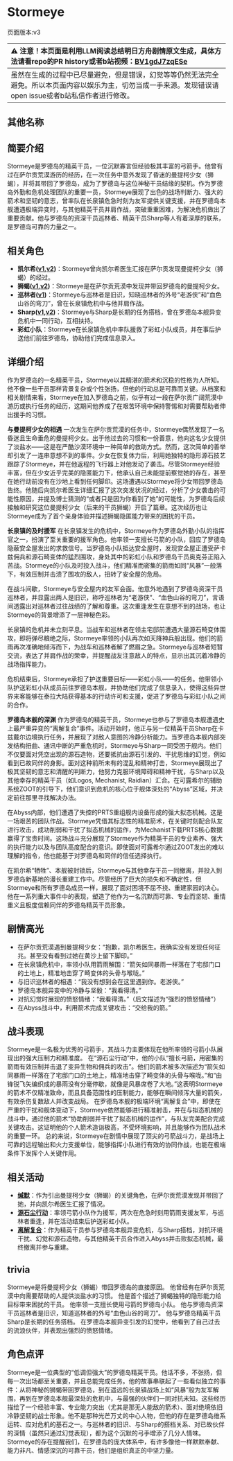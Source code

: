 # Stormeye
页面版本:v3
 

| :warning: 注意！本页面是利用LLM阅读总结明日方舟剧情原文生成，具体方法请看repo的PR history或者b站视频：[BV1gdJ7zqESe](https://www.bilibili.com/video/BV1gdJ7zqESe/)         |
|:----------------------------|
| 虽然在生成的过程中已尽量避免，但是错误，幻觉等等仍然无法完全避免。所以本页面内容以娱乐为主，切勿当成一手来源。发现错误请open issue或者b站私信作者进行修改。|



## 其他名称

## 简要介绍
Stormeye是罗德岛的精英干员，一位沉默寡言但经验极其丰富的弓箭手。他曾有过在萨尔贡荒漠游历的经历，在一次任务中意外发现了昏迷的曼提柯少女（狮蝎），并将其带回了罗德岛，成为了罗德岛与这位神秘干员结缘的契机。作为罗德岛外勤和危机处理团队的重要一员，Stormeye展现了出色的战场判断力、强大的箭术和坚韧的意志，曾率队在长泉镇危急时刻为友军提供关键支援，并在罗德岛本舰遭遇极端异变时，与其他精英干员并肩作战，突破重重困难，为解决危机做出了重要贡献。他与罗德岛的资深干员巡林者、精英干员Sharp等人有着深厚的联系，是罗德岛可靠的力量之一。
## 相关角色
-   **凯尔希([v1](../chars/char_003_kalts.md),[v2](char_003_kalts.md))**：Stormeye曾向凯尔希医生汇报在萨尔贡发现曼提柯少女（狮蝎）的经过。
-   **狮蝎([v1](../chars/char_215_mantic.md),[v2](char_215_mantic.md))**：Stormeye是在萨尔贡荒漠中发现并带回罗德岛的曼提柯少女。
-   **巡林者([v1](../chars/char_503_rang.md))**：Stormeye与巡林者是旧识，知晓巡林者的外号“老游侠”和“血色山谷的弯刀”，曾在长泉镇危机中与他并肩作战。
-   **Sharp([v1](../chars/char_609_acguad.md),[v2](char_609_acguad.md))**：Stormeye与Sharp是长期的任务搭档，曾在罗德岛本舰异变危机中一同行动，互相扶持。
-   **彩虹小队**：Stormeye在长泉镇危机中率队援救了彩虹小队成员，并在事后护送他们前往罗德岛，协助他们完成信息录入。
## 详细介绍
作为罗德岛的一名精英干员，Stormeye以其精湛的箭术和沉稳的性格为人所知。他不像一些干员那样背景复杂或个性张扬，但他的行动总是可靠而关键。从档案和相关剧情来看，Stormeye在加入罗德岛之前，似乎有过一段在萨尔贡广阔荒漠中游历或执行任务的经历，这期间他养成了在艰苦环境中保持警惕和对需要帮助者伸出援手的习惯。

**与曼提柯少女的相遇**
一次发生在萨尔贡荒漠的任务中，Stormeye偶然发现了一名昏迷且生命垂危的曼提柯少女。出于他过去的习惯和一份善意，他向这名少女提供了淡盐水——这是在严酷沙漠环境中一种简单的救助方式。然而，这次简单的善举却引发了一连串意想不到的事件。少女在恢复体力后，利用她独特的隐形源石技艺跟踪了Stormeye，并在他返程的飞行器上对他发动了袭击。尽管Stormeye经验丰富，但在少女近乎完美的隐匿能力下，他承认自己未能提前察觉她的存在，甚至在她行动前没有在沙地上看到任何脚印。这场遭遇以Stormeye将少女带回罗德岛告终。他随后向凯尔希医生详细汇报了这次突发状况的经过，分析了少女袭击的可能性原因，并提及博士猜测的“或者只是因为你看到了她”的可能性，为罗德岛后续接触和研究这位曼提柯少女（后来的干员狮蝎）开启了篇章。这次经历也让Stormeye成为了首个亲身体验并描述狮蝎隐匿能力带来的困扰的干员。

**长泉镇的及时援军**
在长泉镇发生的危机中，Stormeye作为罗德岛外勤小队的指挥官之一，扮演了至关重要的援军角色。他率领一支擅长弓箭的小队，回应了罗德岛隐蔽安全屋发出的求救信号。当罗德岛小队抵达安全屋时，发现安全屋正遭受萨卡兹佣兵和源石畸变体的猛烈围攻，身处其中的彩虹小队和罗德岛干员奥克芬正陷入苦战。Stormeye的小队及时投入战斗，他们精准而密集的箭雨如同“风暴”一般落下，有效压制并击溃了围攻的敌人，扭转了安全屋的危局。

在战斗间歇，Stormeye与安全屋内的友军会面。他意外地遇到了罗德岛资深干员巡林者，并显露出两人是旧识，称呼巡林者为“老游侠”、“血色山谷的弯刀”，言语间透露出对巡林者过往战绩的了解和尊重。这次重逢发生在意想不到的战场，也让Stormeye的背景增添了一层神秘色彩。

长泉镇的危机并未立刻平息。当战车和巡林者在领主宅邸前遭遇大量源石畸变体围攻，即将弹尽粮绝之际，Stormeye率领的小队再次如天降神兵般出现。他们的箭雨再次准确地倾泻而下，为战车和巡林者解了燃眉之急。Stormeye与巡林者短暂交流，表达了并肩作战的荣幸，并提醒战友注意敌人的特点，显示出其沉着冷静的战场指挥能力。

危机结束后，Stormeye承担了护送重要目标——彩虹小队——的任务。他带领小队护送彩虹小队成员前往罗德岛本舰，并协助他们完成了信息录入，使得这些异世界来客能够在泰拉大陆获得基本的行动许可和支援，促进了罗德岛与彩虹小队之间的合作。

**罗德岛本舰的深渊**
作为罗德岛的精英干员，Stormeye也参与了罗德岛本舰遭遇史上最严重异变的“离解复合”事件。活动开始时，他正与另一位精英干员Sharp在卡兹戴尔边境执行任务，并展现了对敌人意图的冷静分析能力。当罗德岛本舰内部突发结构扭曲、通讯中断的严重危机时，Stormeye与Sharp一同受困于舰内。他们不仅要面对凭空出现的源石造物，还要抵抗由源石引发的、干扰思维的幻觉，例如看到已故同伴的身影。面对这种前所未有的混乱和精神打击，Stormeye展现出了极其坚韧的意志和清醒的判断力，他努力克服环境障碍和精神干扰，与Sharp以及其他幸存的精英干员（如Logos, Mechanist, Raidian）汇合。在可露希尔的辅助系统ZOOT的引导下，他们意识到危机的核心位于舰体深处的“Abyss”区域，并决定前往那里寻找解决办法。

在Abyss内部，他们遭遇了失控的PRTS重组舰内设备形成的强大拟态机械。这是一场艰苦的团队作战。Stormeye凭借其标志性的精准箭术，在关键时刻配合队友进行攻击，成功削弱和干扰了拟态机械的运作，为Mechanist下载PRTS核心数据赢得了宝贵时间。这场战斗充分展现了Stormeye作为精英干员的专业素养、强大的执行能力以及与团队高度配合的意识。即使面对可露希尔通过ZOOT发出的难以理解的指令，他也能基于对罗德岛和同伴的信任选择执行。

在凯尔希“牺牲”、本舰被封锁后，Stormeye与其他幸存干员一同撤离，并投入到罗德岛新基地的漫长重建工作中。尽管经历了巨大的损失和不确定性，但Stormeye和所有罗德岛成员一样，展现了面对困境不屈不挠、重建家园的决心。他在一系列重大事件中的表现，塑造了他作为一名沉默而可靠、专业而坚韧、重情重义且极度信赖同伴的罗德岛精英干员形象。
## 剧情高光
- 在萨尔贡荒漠遇到曼提柯少女：“抱歉，凯尔希医生。我确实没有发现任何征兆。甚至没有看到过她在黄沙上留下脚印。”
- 在长泉镇危机中，率领小队用箭雨解围：“箭矢如同暴雨一样落在了宅邸门口的土地上，精准地击穿了畸变体的头骨与喉咙。”
- 与旧识巡林者的相遇：“我没有想到会在这里遇到你。老游侠。”
- 罗德岛本舰异变中的冷静与坚毅：“我看得清。”
- 对抗幻觉时展现的愤怒情绪：“我看得清。”（后文描述为“强烈的愤怒情绪”）
- 在Abyss战斗中，利用箭术完成关键攻击：“交给我的箭。”
## 战斗表现
Stormeye是一名极为优秀的弓箭手，其战斗力主要体现在他所率领的弓箭小队展现出的强大压制力和精准度。
在“源石尘行动”中，他的小队“擅长弓箭，用密集的箭雨有效压制并击退了变异生物和佣兵的攻击”。他们的箭术被多次描述为“箭矢如同暴雨一样落在了宅邸门口的土地上，精准地击穿了畸变体的头骨与喉咙。”和“由锋锐飞矢编织成的暴雨没有分毫停歇，就像是风暴席卷了大地。”这表明Stormeye的箭术不仅精准致命，而且具备范围性的压制能力，能够在瞬间倾泻大量的箭矢，有效杀伤复数敌人并改变战局。
在罗德岛本舰的极端环境“离解复合”中，即使在严重的干扰和舰体变动下，Stormeye依然能够进行精准射击，并在与拟态机械的战斗中，通过他的箭术“协助削弱并干扰了拟态机械的运作”，与队友完美配合完成关键攻击。这证明他的个人箭术造诣极高，不受环境影响，并且能够作为团队战术的重要一环。
总的来说，Stormeye在剧情中展现了顶尖的弓箭战斗力，是战场上可靠的远程输出和火力支援单位，能够指挥小队进行有效的协同作战，也能在极端条件下发挥个人关键作用。
## 相关活动
-   **[缄默](../stories/story_mantic_set_1.md)**：作为引出曼提柯少女（狮蝎）的关键角色，在萨尔贡荒漠发现并带回了她，并向凯尔希医生汇报了情况。
-   **[源石尘行动](../stories/act17d0.md)**：率领弓箭小队作为援军，两次在危急时刻用箭雨支援友军，与巡林者重逢，并在活动结束后护送彩虹小队。
-   **[离解复合](../stories/main_15.md)**：作为精英干员参与罗德岛本舰异变危机，与Sharp搭档，对抗环境干扰、幻觉和源石造物，与其他精英干员合作进入Abyss并击败拟态机械，最终撤离并参与重建。
## trivia
Stormeye是将曼提柯少女（狮蝎）带回罗德岛的直接原因。
他曾经有在萨尔贡荒漠中向需要帮助的人提供淡盐水的习惯。
他是首个描述了狮蝎独特的隐形能力给目标带来困扰的干员。
他率领一支擅长使用弓箭的罗德岛小队。
他与罗德岛资深干员巡林者是旧识，知道巡林者的外号“血色山谷的弯刀”。
他与罗德岛精英干员Sharp是长期的任务搭档。
在罗德岛本舰异变引发的幻觉中，他看到了自己过去的流浪伙伴，并表现出强烈的愤怒情绪。
## 角色点评
Stormeye是一位典型的“低调但强大”的罗德岛精英干员。他话不多，不张扬，但每一次出场都至关重要，并且总能完成任务。他的故事串联起了一些看似独立的事件：从将神秘的狮蝎带回罗德岛，到在遥远的长泉镇战场上如“风暴”般为友军解围，再到在罗德岛本舰最深处的危机中，与最强的伙伴们一同对抗未知。这些经历描绘了一个经验丰富、专业能力突出（尤其是那无人能敌的箭术）、面对绝境依旧冷静坚韧的战士形象。他不是那种光芒万丈的中心人物，但他的存在是罗德岛维系运转、应对危机的基石之一。与巡林者的旧识、与Sharp的搭档关系、对已故伙伴的深情（虽然只通过幻觉表现），都为这个沉默的弓手增添了几分人情味。Stormeye的存在提醒我们，在罗德岛的庞大体系中，有许多像他一样默默奉献、能力非凡、情感深沉的可靠干员，他们是组织真正的中坚力量。